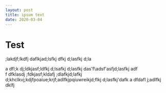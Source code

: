```yaml
---
layout: post
title: ipsum text
date: 2020-03-04
---
```


# Test

;lakdjf;lkdfj 
 daflkjad;lsfkj 
  dfkj d;lasfkj d;la


  a dfl;k dj;ldkjasf;ldfkj d;lsafkj d;lasfkj das'f\adsf'asfjd;lasfkj adf\
  f
   dfklasdj ;fdkjasf;kldafj ;dlafkjd;lafkj d;khclkvj;kdjfpoaiue;krjf;adlfkjpqiuwreikjd;flkj d;lasfkj'dafk a
   dfdafl j;adlfkj dklfj